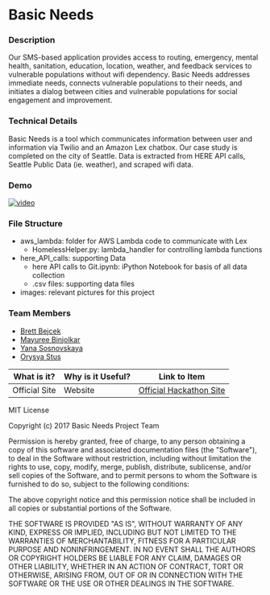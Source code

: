 # Basic Needs

### Description
 
Our SMS-based application provides access to routing, emergency, mental health, sanitation, education, location, weather, and feedback services to vulnerable populations without wifi dependency. Basic Needs addresses immediate needs, connects vulnerable populations to their needs, and initiates a dialog between cities and vulnerable populations for social engagement and improvement.

### Technical Details
Basic Needs is a tool which communicates information between user and information via Twilio and an Amazon Lex chatbox. Our case study is completed on the city of Seattle. Data is extracted from HERE API calls, Seattle Public Data (ie. weather), and scraped wifi data.

### Demo

[![video](https://img.youtube.com/vi/Rk4o2yFx9z0/0.jpg)](https://www.youtube.com/watch?v=Rk4o2yFx9z0)

### File Structure

* aws_lambda: folder for AWS Lambda code to communicate with Lex
  * HomelessHelper.py: lambda_handler for controlling lambda functions
* here_API_calls: supporting Data
  * here API calls to Git.ipynb: iPython Notebook for basis of all data collection
  * .csv files: supporting data files
* images: relevant pictures for this project

### Team Members

* [Brett Bejcek](https://www.linkedin.com/in/brettbejcek/)
* [Mayuree Binjolkar](https://www.linkedin.com/in/mayuree-binjolkar-974a7133/)
* [Yana Sosnovskaya](https://www.linkedin.com/in/yasosnovskaya/)
* [Orysya Stus](https://www.linkedin.com/in/orysyastus/)

What is it? | Why is it Useful? | Link to Item
--- | --- | ---
Official Site | Website |  [Official Hackathon Site](http://angelhack.com/angelhack-global-hackathon-series-seattle "Official Site")


MIT License

Copyright (c) 2017 Basic Needs Project Team

Permission is hereby granted, free of charge, to any person obtaining a copy
of this software and associated documentation files (the "Software"), to deal
in the Software without restriction, including without limitation the rights
to use, copy, modify, merge, publish, distribute, sublicense, and/or sell
copies of the Software, and to permit persons to whom the Software is
furnished to do so, subject to the following conditions:

The above copyright notice and this permission notice shall be included in all
copies or substantial portions of the Software.

THE SOFTWARE IS PROVIDED "AS IS", WITHOUT WARRANTY OF ANY KIND, EXPRESS OR
IMPLIED, INCLUDING BUT NOT LIMITED TO THE WARRANTIES OF MERCHANTABILITY,
FITNESS FOR A PARTICULAR PURPOSE AND NONINFRINGEMENT. IN NO EVENT SHALL THE
AUTHORS OR COPYRIGHT HOLDERS BE LIABLE FOR ANY CLAIM, DAMAGES OR OTHER
LIABILITY, WHETHER IN AN ACTION OF CONTRACT, TORT OR OTHERWISE, ARISING FROM,
OUT OF OR IN CONNECTION WITH THE SOFTWARE OR THE USE OR OTHER DEALINGS IN THE
SOFTWARE.
